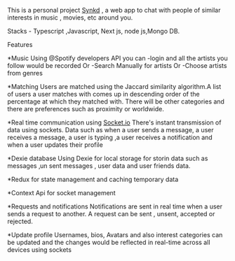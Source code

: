 This is a personal project [Synkd](https://synkd.netlify.app/) , a web app to chat with people of similar interests in music , movies, etc around you.

Stacks - Typescript ,Javascript, Next js, node js,Mongo DB.

Features

\*Music
Using @Spotify developers API you can
-login and all the artists you follow would be recorded
Or
-Search Manually for artists
Or
-Choose artists from genres

\*Matching
Users are matched using the Jaccard similarity algorithm.A list of users a user matches with comes up in descending order of the percentage at which they matched with. There will be other categories and there are preferences such as proximity or worldwide.

\*Real time communication using [Socket.io](Socket.io)
There's instant transmission of data using sockets. Data such as when a user sends a message, a user receives a message, a user is typing ,a user receives a notification and when a user updates their profile

\*Dexie database
Using Dexie for local storage for storin data such as messages ‚un sent messages , user data and user friends data.

\*Redux for state management and caching temporary data

\*Context Api for socket management

\*Requests and notifications
Notifications are sent in real time when a user sends a request to another. A request can be sent , unsent, accepted or rejected.

\*Update profile
Usernames, bios, Avatars and also interest categories can be updated and the changes would be reflected in real-time across all devices using sockets
